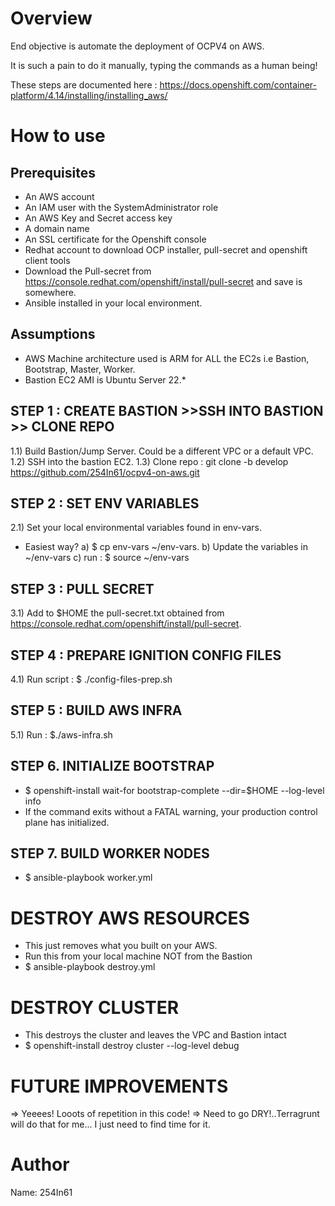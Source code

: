 Overview
========
End objective is automate the deployment of OCPV4 on AWS.

It is such a pain to do it manually, typing the commands as a human being!

These steps are documented here : https://docs.openshift.com/container-platform/4.14/installing/installing_aws/


How to use
==========

Prerequisites
--------------

- An AWS account 
- An IAM user with the SystemAdministrator role 
- An AWS Key and Secret access key
- A domain name 
- An SSL certificate for the Openshift console 
- Redhat account to download OCP installer, pull-secret and openshift client tools
- Download the Pull-secret from https://console.redhat.com/openshift/install/pull-secret and save is somewhere. 
- Ansible installed in your local environment.

Assumptions
-----------
- AWS Machine architecture used is ARM for ALL the EC2s i.e Bastion, Bootstrap, Master, Worker.
- Bastion EC2 AMI is Ubuntu Server 22.*


STEP 1 : CREATE BASTION >>SSH INTO BASTION >> CLONE REPO  
----------------------------------------------------------
1.1) Build Bastion/Jump Server. Could be a different VPC or a default VPC.
1.2) SSH into the bastion EC2.
1.3) Clone repo : git clone -b develop https://github.com/254In61/ocpv4-on-aws.git

STEP 2 : SET ENV VARIABLES
---------------------------
2.1) Set your local environmental variables found in env-vars.
- Easiest way? a) $ cp env-vars ~/env-vars. b) Update the variables in ~/env-vars c) run : $ source ~/env-vars

STEP 3 : PULL SECRET
----------------------
3.1) Add to $HOME the pull-secret.txt obtained from https://console.redhat.com/openshift/install/pull-secret.

STEP 4 : PREPARE IGNITION CONFIG FILES
-----------------------------
4.1) Run script : $ ./config-files-prep.sh 

STEP 5 : BUILD AWS INFRA
-------------------------
5.1) Run : $./aws-infra.sh


STEP 6. INITIALIZE BOOTSTRAP
-----------------------------
- $ openshift-install wait-for bootstrap-complete --dir=$HOME --log-level info
- If the command exits without a FATAL warning, your production control plane has initialized.

STEP 7. BUILD WORKER NODES
---------------------------
- $ ansible-playbook worker.yml

DESTROY AWS RESOURCES
======================
- This just removes what you built on your AWS.
- Run this from your local machine NOT from the Bastion
- $ ansible-playbook destroy.yml

DESTROY CLUSTER
================
- This destroys the cluster and leaves the VPC and Bastion intact
- $ openshift-install destroy cluster --log-level debug


FUTURE IMPROVEMENTS
===================
=> Yeeees! Looots of repetition in this code!
=> Need to go DRY!..Terragrunt will do that for me... I just need to find time for it.
  

Author
======
Name: 254In61